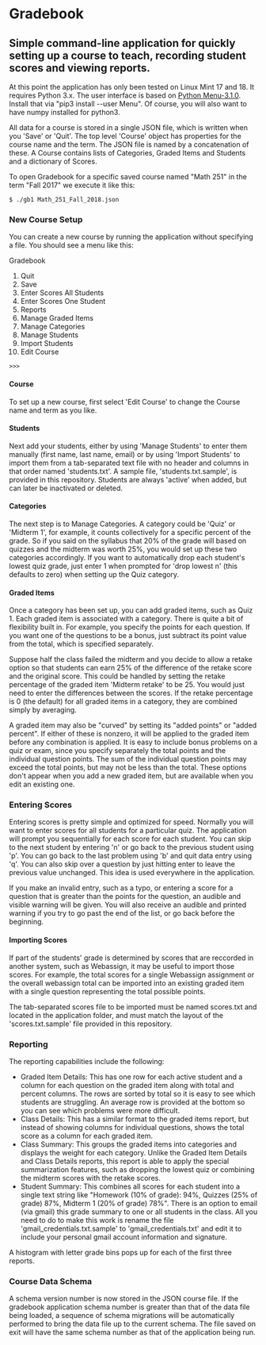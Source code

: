 # Gradebook
## Simple command-line application for quickly setting up a course to teach, recording student scores and viewing reports.

At this point the application has only been tested on Linux Mint 17 and 18. It requires Python 3.x.
The user interface is based on [Python Menu-3.1.0](https://pypi.python.org/pypi/Menu/).  Install that via "pip3 install --user Menu".  Of course, you will also want to have numpy installed for python3.

All data for a course is stored in a single JSON file, which is written when you 'Save' or 'Quit'.  The top level 'Course' object has properties for the course name and the term.  The JSON file is named by a concatenation of these. A Course contains lists of Categories, Graded Items and Students and a dictionary of Scores.  

To open Gradebook for a specific saved course named "Math 251" in the term "Fall 2017" we execute it like this:

```$ ./gb1 Math_251_Fall_2018.json```  

### New Course Setup
You can create a new course by running the application without specifying a file.  You should see a menu like this:

Gradebook

1. Quit
2. Save
3. Enter Scores All Students
4. Enter Scores One Student
5. Reports
6. Manage Graded Items
7. Manage Categories
8. Manage Students
9. Import Students
10. Edit Course

```>>>``` 

#### Course

To set up a new course, first select 'Edit Course' to change the Course name and term as you like.  

#### Students

Next add your students, either by using 'Manage Students' to enter them manually (first name, last name, email) or by using 'Import Students' to import them from a tab-separated text file with no header and columns in that order named 'students.txt'.  A sample file, 'students.txt.sample', is provided in this repository.  Students are always 'active' when added, but can later be inactivated or deleted.

#### Categories

The next step is to Manage Categories. A category could be 'Quiz' or 'Midterm 1', for example, it counts collectively for a specific percent of the grade.  So if you said on the syllabus that 20% of the grade will based on quizzes and the midterm was worth 25%, you would set up these two categories accordingly.  If you want to automatically drop each student's lowest quiz grade, just enter 1 when prompted for 'drop lowest n' (this defaults to zero) when setting up the Quiz category.

#### Graded Items

Once a category has been set up, you can add graded items, such as Quiz 1.  Each graded item is associated with a category.  There is quite a bit of flexibility built in.  For example, you specify the points for each question.  If you want one of the questions to be a bonus, just subtract its point value from the total, which is specified separately.

Suppose half the class failed the midterm and you decide to allow a retake option so that students can earn 25% of the difference of the retake score and the original score.  This could be handled by setting the retake percentage of the graded item 'Midterm retake' to be 25.  You would just need to enter the differences between the scores.  If the retake percentage is 0 (the default) for all graded items in a category, they are combined simply by averaging.  

A graded item may also be "curved" by setting its "added points" or "added percent".  If either of these is nonzero, it will be applied to the graded item before any combination is applied.  It is easy to include bonus problems on a quiz or exam, since you specify separately the total points and the individual question points.  The sum of the individual question points may exceed the total points, but may not be less than the total.  These options don't appear when you add a new graded item, but are available when you edit an existing one.  

### Entering Scores
Entering scores is pretty simple and optimized for speed.  Normally you will want to enter scores for all students for a particular quiz.  The application will prompt you sequentially for each score for each student.  You can skip to the next student by entering 'n' or go back to the previous student using 'p'.  You can go back to the last problem using 'b' and quit data entry using 'q'.  You can also skip over a question by just hitting enter to leave the previous value unchanged.  This idea is used everywhere in the application.

If you make an invalid entry, such as a typo, or entering a score for a question that is greater than the points for the question, an audible and visible warning will be given.  You will also receive an audible and printed warning if you try to go past the end of the list, or go back before the beginning.

#### Importing Scores

If part of the students' grade is determined by scores that are reccorded in another system, such as Webassign, it may be useful to import those scores.  For example, the total scores for a single Webassign assignment or the overall webassign total can be imported into an existing graded item with a single question representing the total possible points.

The tab-separated scores file to be imported must be named scores.txt and located in the application folder, and must match the layout of the 'scores.txt.sample' file provided in this repository.

### Reporting

The reporting capabilities include the following:

* Graded Item Details: This has one row for each active student and a column for each question on the graded item along with total and percent columns.  The rows are sorted by total so it is easy to see which students are struggling.  An average row is provided at the bottom so you can see which problems were more difficult. 
* Class Details: This has a similar format to the graded items report, but instead of showing columns for individual questions, shows the total score as a column for each graded item.
* Class Summary: This groups the graded items into categories and displays the weight for each category.  Unlike the Graded Item Details and Class Details reports, this report is able to apply the special summarization features, such as dropping the lowest quiz or combining the midterm scores with the retake scores.
* Student Summary: This combines all scores for each student into a single text string like "Homework (10% of grade): 94%, Quizzes (25% of grade) 87%, Midterm 1 (20% of grade) 78%".  There is an option to email (via gmail) this grade summary to one or all students in the class.  All you need to do to make this work is rename the file 'gmail_credentials.txt.sample' to 'gmail_credentials.txt' and edit it to include your personal gmail account information and signature.

A histogram with letter grade bins pops up for each of the first three reports.

### Course Data Schema

A schema version number is now stored in the JSON course file.  If the gradebook application schema number is greater than that of the data file being loaded, a sequence of schema migrations will be automatically performed to bring the data file up to the current schema.  The file saved on exit will have the same schema number as that of the application being run.

